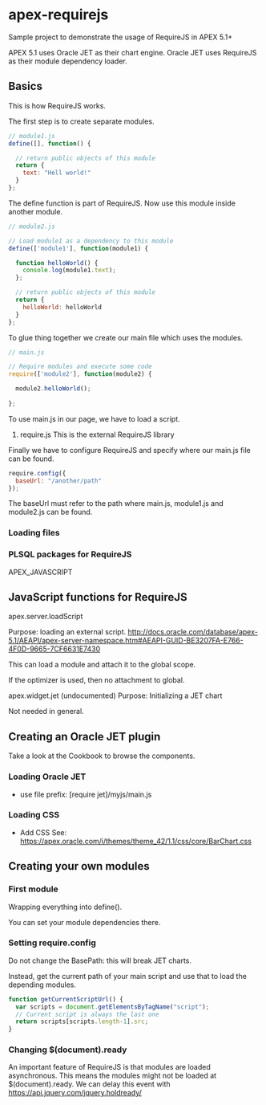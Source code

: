 # apex-requirejs
Sample project to demonstrate the usage of RequireJS in APEX 5.1+

APEX 5.1 uses Oracle JET as their chart engine. Oracle JET uses RequireJS as their module dependency loader.

## Basics

This is how RequireJS works.

The first step is to create separate modules.

```javascript
// module1.js
define([], function() {

  // return public objects of this module
  return {
    text: "Hell world!"
  }
};
```

The define function is part of RequireJS. Now use this module inside another module.

```javascript
// module2.js

// Load module1 as a dependency to this module
define(['module1'], function(module1) {

  function helloWorld() {
    console.log(module1.text);
  };

  // return public objects of this module
  return {
    helloWorld: helloWorld
  }
};
```

To glue thing together we create our main file which uses the modules.

```javascript
// main.js

// Require modules and execute some code
require(['module2'], function(module2) {

  module2.helloWorld();
  
};
```

To use main.js in our page, we have to load a script.

1. require.js
This is the external RequireJS library

Finally we have to configure RequireJS and specify where our main.js file can be found.

```javascript
require.config({
  baseUrl: "/another/path"
});
```

The baseUrl must refer to the path where main.js, module1.js and module2.js can be found.

### Loading files



### PLSQL packages for RequireJS

APEX_JAVASCRIPT

## JavaScript functions for RequireJS

apex.server.loadScript

Purpose: loading an external script. 
http://docs.oracle.com/database/apex-5.1/AEAPI/apex-server-namespace.htm#AEAPI-GUID-BE3207FA-E766-4F0D-9665-7CF6631E7430

This can load a module and attach it to the global scope.

If the optimizer is used, then no attachment to global.

apex.widget.jet (undocumented)
Purpose: Initializing a JET chart

Not needed in general.

### 

## Creating an Oracle JET plugin

Take a look at the Cookbook to browse the components.

### Loading Oracle JET
- use file prefix: [require jet]/myjs/main.js

### Loading CSS
- Add CSS See: https://apex.oracle.com/i/themes/theme_42/1.1/css/core/BarChart.css

## Creating your own modules

### First module

Wrapping everything into define().

You can set your module dependencies there.

### Setting require.config

Do not change the BasePath: this will break JET charts.

Instead, get the current path of your main script and use that to load the depending modules.

```javascript
function getCurrentScriptUrl() {
  var scripts = document.getElementsByTagName("script");
  // Current script is always the last one
  return scripts[scripts.length-1].src;
}
```

### Changing $(document).ready

An important feature of RequireJS is that modules are loaded asynchronous. This means the modules might not be loaded at $(document).ready. We can delay this event with https://api.jquery.com/jquery.holdready/

